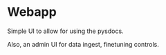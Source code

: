 # Webapp
Simple UI to allow for using the pysdocs.

Also, an admin UI for data ingest, finetuning controls.